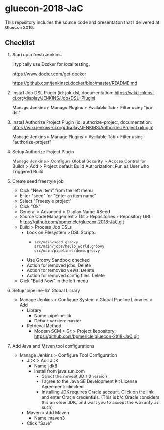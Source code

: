 # gluecon-2018-JaC
This repository includes the source code and presentation that I delivered at Gluecon 2018.

## Checklist
1. Start up a fresh Jenkins.

    I typically use Docker for local testing.

    https://www.docker.com/get-docker

    https://github.com/jenkinsci/docker/blob/master/README.md

2. Install Job DSL Plugin (id: job-dsl, documentation: https://wiki.jenkins-ci.org/display/JENKINS/Job+DSL+Plugin)

    Manage Jenkins > Manage Plugins > Available Tab > Filter using "job-dsl"

3. Install Authorize Project Plugin (id: authorize-project, documentation: https://wiki.jenkins-ci.org/display/JENKINS/Authorize+Project+plugin)

    Manage Jenkins > Manage Plugins > Available Tab > Filter using "authorize-project"

4. Setup Authorize Project Plugin

    Manage Jenkins > Configure Global Security > Access Control for Builds > Add > Project default Build Authorization: Run as User who Triggered Build

5. Create seed freestyle job

    - Click "New Item" from the left menu
    - Enter "seed" for "Enter an item name"
    - Select "Freestyle project"
    - Click "Ok"
    - General > Advanced > Display Name: #Seed
    - Source Code Management > Git > Repositories > Repository URL: https://github.com/bpmericle/gluecon-2018-JaC.git
    - Build > Process Job DSLs
        - Look on Filesystem > DSL Scripts:
          - ```
            src/main/seed.groovy
            src/main/jobs/hello_world.groovy
            src/main/pipelines/demo.groovy
            ```
        - Use Groovy Sandbox: checked
        - Action for removed jobs: Delete
        - Action for removed views: Delete
        - Action for removed config files: Delete
    - Click "Build Now" in the left menu

6. Setup 'pipeline-lib' Global Library

    - Manage Jenkins > Configure System > Global Pipeline Libraries > Add
        - Library
            - Name: pipeline-lib
            - Default version: master
        - Retrieval Method
            - Modern SCM > Git > Project Repository: https://github.com/bpmericle/gluecon-2018-JaC.git

7. Add Java and Maven tool configurations

    - Manage Jenkins > Configure Tool Configuration
        - JDK > Add JDK
            - Name: jdk8
            - Install from java.sun.com
                - Select the newest JDK 8 version
                - I agree to the Java SE Development Kit License Agreement: checked
                - Installing JDK requires Oracle account. Click on the link and enter Oracle credentials. (This is b/c Oracle considers this an older JDK, and want you to accept the warranty as such)
      - Maven > Add Maven
          - Name: maven3
      - Click "Save"
